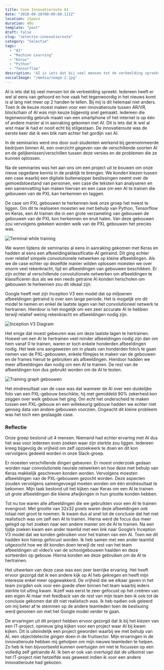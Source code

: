 ```yaml
---
title: Case Innovatieroute AI
date: "2018-09-26T00:00:00.121Z"
location: iSpace
duration: 40u
template: "post"
draft: false
slug: "selectie-innovatieroute"
category: "Selectie"
tags:
  - "AI"
  - "Machine Learning"
  - "Keras"
  - "Python"
  - "Tensorflow"
description: "AI is iets dat bij veel mensen tot de verbeelding spreekt. Iedereen heeft er wel al eens van gehoord en hoe vaak het tegenwoordig in het nieuws komt is al lang niet meer op 2 handen te tellen ..."
socialImage: "/media/image-2.jpg"
---
```


<!-- ![Ida](/media/portfolio/ida.png) -->

AI is iets dat bij veel mensen tot de verbeelding spreekt. Iedereen heeft er wel al eens van gehoord en hoe vaak het tegenwoordig in het nieuws komt is al lang niet meer op 2 handen te tellen. Bij mij is dit helemaal niet anders. Toen ik de keuze moest maken voor een innovatieroute tussen AR/VR, blockchain of AI was mijn keuze bijgevolg snel gemaakt.
Iedereen die tegenwoordig gebruik maakt van een smartphone of het internet is op één of andere manier al in aanraking gekomen met AI. Dit is iets dat ik wel al wist maar ik had er nooit echt bij stilgestaan. De innovatieroute was de eerste keer dat ik een blik nam achter het gordijn van AI.

In de seminaries werd ons door oud-studenten werkend bij gerenommeerde bedrijven binnen AI, een overzicht gegeven van de verschillende soorten AI en de gelijkenissen/verschillen tussen deze versies en de problemen die ze kunnen oplossen.

Na de seminaries was het aan ons om een project uit te bouwen om onze nieuw opgedane kennis in de praktijk te brengen. We konden kiezen tussen een case waarbij een digitale buitenwipper beslissingen neemt over de gemoedstoestand van personen, een case die teksten kan analyseren en een samenvatting kan maken hiervan en een case om een AI te trainen die gebouwen van de PXL kan herkennen en taggen.

De case om PXL gebouwen te herkennen leek onze groep het meest te liggen. Om dit te realiseren moesten we met behulp van Python, Tensorflow en Keras, een AI trainen die in een grote verzameling van gebouwen de gebouwen van de PXL kon herkennen en eruit halen. Van deze gebouwen zou vervolgens gekeken worden welk van de PXL gebouwen het precies was.

![Terminal while training](/media/portfolio/a04bcdd3-inception.png)

We waren tijdens de seminaries al eens in aanraking gekomen met Keras en hadden al eens een afbeeldingsklassificatie-AI getraind. Dit ging echter over relatief simpele convolutionele netwerken op kleine afbeeldingen. Als we de case echter op dezelfde manier wilden oplossen moesten we over enorm veel rekenkracht, tijd en afbeeldingen van gebouwen beschikken. Er zijn echter al verschillende convolutionele netwerken om afbeeldingen te klassificeren dus als we een reeds getraine AI konden herscholen om gebouwen te herkennen zou dit ideaal zijn.

Google heeft met zijn Inception V3 een model dat op miljoenen afbeeldingen getraind is over een lange periode. Het is mogelijk om dit model te nemen en enkel de laatste lagen van het convolutioneel netwerk te hertrainen. Hierdoor is het mogelijk om een zeer accurate AI te hebben terwijl relatief weinig rekenkracht en afbeeldingen nodig zijn.

![Inception V3 Diagram](/media/portfolio/inceptionv3onc--oview.png)

Het enige dat moest gebeuren was om deze laatste lagen te hertrainen. Hoewel om een AI te hertrainen veel minder afbeeldingen nodig zijn dan om hem vanaf 0 te trainen, waren er toch enkele honderden afbeeldingen nodig. Het leek ons aangewezen om in plaats van honderden foto’s te gaan nemen van de PXL-gebouwen, enkele filmpjes te maken van de gebouwen en de frames hieruit te gebruiken als afbeeldingen. Hierdoor hadden we meer afbeeldingen dan nodig om een AI te trainen. De rest van de afbeeldingen kon dus gebruikt worden om de AI te testen.

![Training graph gebouwen](/media/portfolio/1_9XndzDCXfmnc38mwDTE92A.png)

Het eindresultaat van de case was dat wanneer de AI over een duidelijke foto van een PXL-gebouw beschikte, hij met gemiddeld 90% zekerheid kon zeggen over welk gebouw het ging. Om echt het onderscheid te maken tussen een PXL-gebouw en een willekeurig gebouw hadden we echter niet genoeg data van andere gebouwen voorzien. Ongeacht dit kleine probleem was het toch een geslaagde case.

### Reflectie

Onze groep bestond uit 4 mensen. Niemand had echter ervaring met AI dus het was voor iedereen even zoeken waar zijn sterkte zou liggen. Iedereen kreeg bijgevolg de vrijheid om zelf opzoekwerk te doen en dit kon vervolgens gedeeld worden in onze Slack-groep.

Er moesten verschillende dingen gebeuren. Er moest onderzoek gedaan worden naar convolutionele neurale netwerken en hoe deze met behulp van Keras makkelijk geschreven konden worden. Vervolgens moesten afbeeldingen van de PXL-gebouwen gezocht worden. Deze aspecten zouden vervolgens samengevoegd moeten worden om één eindresultaat te bekomen. Mijn taak bestond uit het kijken naar Keras om een AI te trainen uit grote afbeeldingen die kleine afwijkingen in hun grootte konden hebben.

Tot nu toe waren alle afbeeldingen die we gebruikten voor een AI te trainen evengroot. Met grootte van 32x32 pixels waren deze afbeeldingen ook totaal niet groot te noemen. Ik kwam dus al snel tot de conclusie dat het niet realistisch was om zelf een AI te trainen. Hierna werd de focus dus meer gelegd op het zoeken naar een andere manier om de AI te trainen.
Na een tijdje zoeken kwam een ander teamlid met een link naar Google’s Inception V3 model dat we konden gebruiken voor het trainen van een AI. Toen we dit hadden kon hierop gefocust worden. Ik heb samen met een ander teamlid uitgezocht hoe we dit konden doen terwijl de rest van het team afbeeldingen uit video’s van de schoolgebouwen haalden en deze sorteerden op gebouw. Hierna konden we deze gebruiken om de AI te hertrainen.

Het uitwerken van deze case was een zeer leerrijke ervaring. Het heeft ervoor gezorgd dat ik een andere kijk op AI heb gekregen en heeft mijn interesse enkel meer opgewakkerd. De vrijheid die we elkaar gaven in het team zorgden ook voor een goede sfeer binnen het team waarbij ieders sterkte tot uiting kwam. Ikzelf was eerst te zeer gefocust op het creëren van een eigen AI maar met feedback van de rest van mijn team ben ik ook tot de conclusie gekomen dat dit niet realistisch was. Ik heb nadien ook geleerd om mij beter af te stemmen op de andere teamleden toen de beslissing werd genomen om met het Google model verder te gaan.

De ervaringen uit dit project hebben ervoor gezorgd dat ik bij het kiezen van een IT-project, opnieuw ging kijken voor een project waar AI bij kwam kijken. Dit is uiteindelijk een project geworden waarbij we met behulp van AI, een objectdetectie gingen doen in de fruitsector. Mijn ervaringen in de innovatieroute hebben mij geholpen om mijn nieuwe teamleden te helpen. Zo heb ik hen bijvoorbeeld kunnen overtuigen om niet te focussen op een volledig zelf getrainde AI. Ik ben er ook van overtuigd dat de uitkomst van het IT-project niet hetzelfde was geweest indien ik voor een andere innovatieroute had gekozen.
